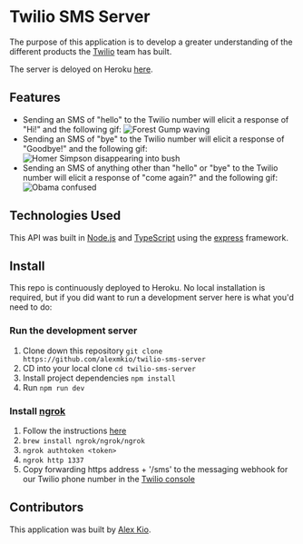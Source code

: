 # Twilio SMS Server
The purpose of this application is to develop a greater understanding of the different products the [Twilio](https://www.twilio.com/) team has built.

The server is deloyed on Heroku [here](https://ak-twilio-sms-server.herokuapp.com/).

## Features
* Sending an SMS of "hello" to the Twilio number will elicit a response of "Hi!" and the following gif:
![Forest Gump waving](https://c.tenor.com/zQWHcFPU1-gAAAAC/forrest-gump.gif)
* Sending an SMS of "bye" to the Twilio number will elicit a response of "Goodbye!" and the following gif:
![Homer Simpson disappearing into bush](https://media0.giphy.com/media/COYGe9rZvfiaQ/200.gif)
* Sending an SMS of anything other than "hello" or "bye" to the Twilio number will elicit a response of "come again?" and the following gif:
![Obama confused](https://c.tenor.com/oRhDoibDP0kAAAAM/barack-obama-former-us-president.gif)

## Technologies Used
This API was built in [Node.js](https://nodejs.org/) and [TypeScript](https://www.typescriptlang.org/) using the [express](https://expressjs.com/) framework.

## Install
This repo is continuously deployed to Heroku. No local installation is required, but if you did want to run a development server here is what you'd need to do:

### Run the development server
1. Clone down this repository `git clone https://github.com/alexmkio/twilio-sms-server`
2. CD into your local clone `cd twilio-sms-server`
3. Install project dependencies `npm install`
4. Run `npm run dev`

### Install [ngrok](https://ngrok.com/download)
1. Follow the instructions [here](https://www.youtube.com/watch?v=f9jE5ywz8cs)
2. `brew install ngrok/ngrok/ngrok`
3. `ngrok authtoken <token>`
4. `ngrok http 1337`
5. Copy forwarding https address + '/sms' to the messaging webhook for our Twilio phone number in the [Twilio console](https://console.twilio.com/)

## Contributors
This application was built by [Alex Kio](https://www.linkedin.com/in/alexkio/).